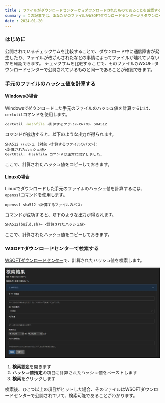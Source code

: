 ```yaml
---
title : ファイルがダウンロードセンターからダウンロードされたものであることを確認する方法
summary : この記事では、あなたがのファイルがWSOFTダウンロードセンターからダウンロードされたものであるかを確認する方法を説明します。
date : 2024-01-20
---
```


### はじめに
公開されているチェックサムを比較することで、ダウンロード中に通信障害が発生したり、ファイルが改ざんされたなどの事情によってファイルが壊れていないかを確認できます。
チェックサムを比較することで、そのファイルがWSOFTダウンロードセンターで公開されているものと同一であることが確認できます。

### 手元のファイルのハッシュ値を計算する
#### Windowsの場合
Windowsでダウンロードした手元のファイルのハッシュ値を計算するには、`certutil`コマンドを使用します。

```sh title="コマンドプロンプト"
certutil -hashfile <計算するファイルのパス> SHA512
```

コマンドが成功すると、以下のような出力が得られます。

```txt title="コマンドプロンプト"
SHA512 ハッシュ (対象 <計算するファイルのパス>):
<計算されたハッシュ値>
CertUtil: -hashfile コマンドは正常に完了しました。
```

ここで、計算されたハッシュ値をコピーしておきます。

#### Linuxの場合
Linuxでダウンロードした手元のファイルのハッシュ値を計算するには、`openssl`コマンドを使用します。

```sh title="シェル"
openssl sha512 <計算するファイルのパス>
```

コマンドが成功すると、以下のような出力が得られます。

```txt title="シェル"
SHA512(build.sh)= <計算されたハッシュ値>
```

ここで、計算されたハッシュ値をコピーしておきます。

### WSOFTダウンロードセンターで検索する
[WSOFTダウンロードセンター](https://download.wsoft.ws/Search)で、計算されたハッシュ値を検索します。

![検索設定](./media/2.jpg)

1. **検索設定**を開きます
2. **ハッシュ値指定**の項目に計算されたハッシュ値をペーストします
3. **検索**をクリックします

検索後、ひとつ以上の項目がヒットした場合、そのファイルはWSOFTダウンロードセンターで公開されていて、検索可能であることがわかります。